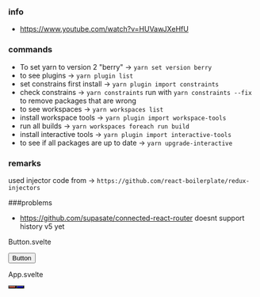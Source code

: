 ### info
- https://www.youtube.com/watch?v=HUVawJXeHfU

### commands
- To set yarn to version 2 "berry" -> `yarn set version berry`
- to see plugins -> `yarn plugin list`
- set constrains first install -> `yarn plugin import constraints`
- check constrains -> `yarn constraints` run with `yarn constraints --fix` to remove packages that are wrong
- to see workspaces -> `yarn workspaces list`
- install workspace tools -> `yarn plugin import workspace-tools`
- run all builds -> `yarn workspaces foreach run build`
- install interactive tools -> `yarn plugin import interactive-tools`
- to see if all packages are up to date -> `yarn upgrade-interactive`

### remarks
used injector code from -> `https://github.com/react-boilerplate/redux-injectors`

###problems
- https://github.com/supasate/connected-react-router doesnt support history v5 yet



Button.svelte
<script>
    export let theme;
</script>

<style>
  button[theme="primary"] {
    background: tomato;
  }

  button[theme="text"] {
    background: blue;
  }
</style>

<button theme={theme}>Button</button>


App.svelte
<script>
    import Button from "./Button.svelte";
</script>

<Button theme="primary" />
<Button theme="text" />